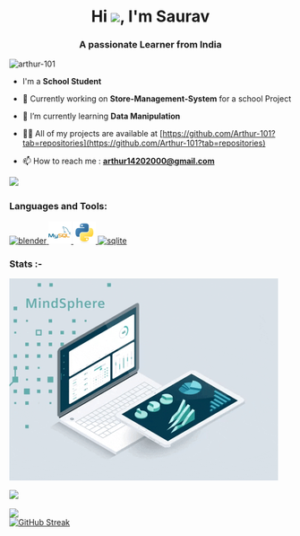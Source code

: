 <h1 align="center">Hi <img src="https://media.giphy.com/media/hvRJCLFzcasrR4ia7z/giphy.gif" width="30px">, I'm Saurav</h1>
<h3 align="center">A passionate Learner from India</h3>

<!-- View Count... -->
<p align="left"> <img src="https://komarev.com/ghpvc/?username=arthur-101&label=Profile%20views&color=0e75b6&style=flat" alt="arthur-101" /> </p>

- I'm a **School Student**

- 🔭 Currently working on **Store-Management-System** for a school Project

- 🌱 I’m currently learning **Data Manipulation**

- 👨‍💻 All of my projects are available at [https://github.com/Arthur-101?tab=repositories](https://github.com/Arthur-101?tab=repositories)

- 📫 How to reach me : **arthur14202000@gmail.com**

<!-- Troophies.. -->
<kbd>![](https://github-profile-trophy.vercel.app/?username=Arthur-101&theme=discord&no-frame=true&no-bg=false&margin-w=4)</kbd>
<!-- <p align="left"> <a href="https://github.com/ryo-ma/github-profile-trophy"><img src="https://github-profile-trophy.vercel.app/?username=arthur-101" alt="arthur-101" /></a> </p> -->

<!--
<h3 align="left">Connect with me:</h3>
<p align="left">
</p>
-->

<!-- Tools...  -->
<h3 align="left">Languages and Tools:</h3>
<p align="left"> <a href="https://www.blender.org/" target="_blank" rel="noreferrer"> <img src="https://download.blender.org/branding/community/blender_community_badge_white.svg" alt="blender" width="40" height="40"/> </a> <a href="https://www.mysql.com/" target="_blank" rel="noreferrer"> <img src="https://raw.githubusercontent.com/devicons/devicon/master/icons/mysql/mysql-original-wordmark.svg" alt="mysql" width="40" height="40"/> </a> <a href="https://www.python.org" target="_blank" rel="noreferrer"> <img src="https://raw.githubusercontent.com/devicons/devicon/master/icons/python/python-original.svg" alt="python" width="40" height="40"/> </a> <a href="https://www.sqlite.org/" target="_blank" rel="noreferrer"> <img src="https://www.vectorlogo.zone/logos/sqlite/sqlite-icon.svg" alt="sqlite" width="40" height="40"/> </a> </p>

<!-- ![Top Langs](https://github-readme-stats.vercel.app/api/top-langs/?username=Arthur-101&layout=compact&title_color=007bff&text_color=e7e7e7&icon_color=007bff&bg_color=171c28) -->


<!-- [![Arthur's github stats](https://github-readme-stats.vercel.app/api?username=Arthur-101&show_icons=true&title_color=fff&icon_color=79ff97&text_color=9f9f9f&bg_color=151515&count_private=true)](https://github.com/Arthur-101) -->

<!-- <p><img align="center" src="https://github-readme-streak-stats.herokuapp.com/?user=arthur-101& alt="arthur-101" /></p>  -->

<!-- Stats Here.... -->
<h3 align="left">Stats :-</h3>

![](https://github.com/Arthur-101/Arthur-101/blob/main/Items/stats1.gif)

<img  height="150" src="https://github-readme-stats.vercel.app/api/top-langs/?username=Arthur-101&layout=compact&title_color=007bff&text_color=e7e7e7&icon_color=007bff&bg_color=171c28"/>

<p>
  <img align="left" src="https://github-readme-stats.vercel.app/api?username=Arthur-101&show_icons=true&theme=bear" width="467 ">

  [![GitHub Streak](https://github-readme-streak-stats-theta-ochre.vercel.app?user=Arthur-101&theme=bear&border_radius=5&date_format=M%20j%5B%2C%20Y%5D)](https://git.io/streak-stats)
  <!-- <kbd> <img align="right" src="https://github-readme-streak-stats.herokuapp.com?user=Arthur-101&theme=dark&hide_border=true" width="400"> </kbd> -->
  <!-- ![GitHub Streak](https://streak-stats.demolab.com/?user=Arthur-101&currStreakNum=2FD3EB&fire=pink&sideLabels=F00&date_format=[Y.]n.j&type=json) -->
</p>
<!-- </p> -->


<!--<img align="center" src="https://streak-stats.demolab.com/?user=keshav-chandra&theme=calm&hide_border=true" />-->

<!-- <img align="center" src="https://github-readme-stats.vercel.app/api?username=Arthur-101&count_private=true&show_icons=true&theme=calm&hide_border=true" />  -->
